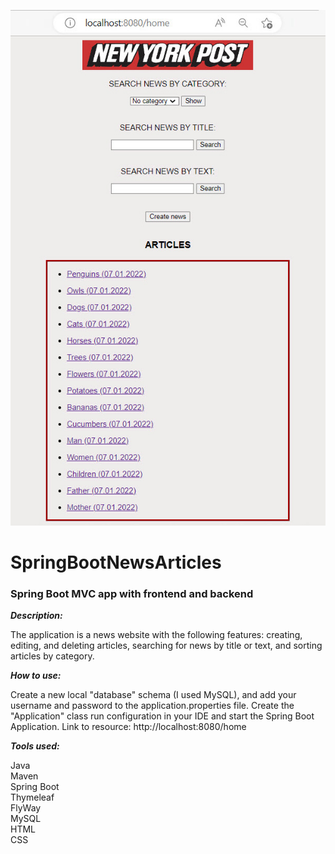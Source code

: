 
![screenshot](screenshot.jpg)

# SpringBootNewsArticles

### Spring Boot MVC app with frontend and backend

***Description:***

The application is a news website with the following features: 
creating, editing, and deleting articles, searching for news by title or text, 
and sorting articles by category.

***How to use:***

Create a new local "database" schema (I used MySQL), 
and add your username and password to the application.properties file.
Create the "Application" class run configuration in your IDE and start the Spring Boot Application.
Link to resource: http://localhost:8080/home

***Tools used:***

Java <br/>
Maven <br/>
Spring Boot <br/>
Thymeleaf <br/>
FlyWay <br/>
MySQL <br/>
HTML <br/>
CSS <br/>
